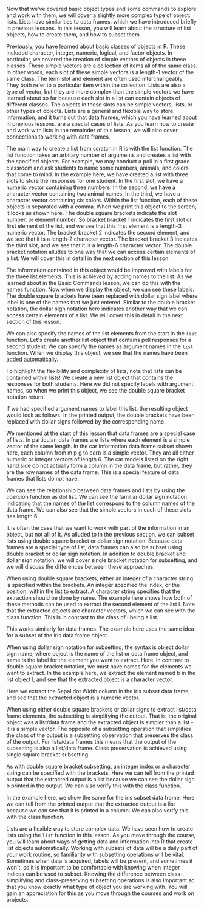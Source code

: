 Now that we've covered basic object types and some commands to explore and work with them, we will cover a slightly more complex type of object: lists. Lists have similarities to data frames, which we have introduced briefly in previous lessons. In this lesson, you will learn about the structure of list objects, how to create them, and how to subset them.

Previously, you have learned about basic classes of objects in R. These included character, integer, numeric, logical, and factor objects. In particular, we covered the creation of simple vectors of objects in these classes. These simple vectors are a collection of items all of the same class. In other words, each slot of these simple vectors is a length-1 vector of the same class. The term slot and element are often used interchangeably. They both refer to a particular item within the collection. Lists are also a type of vector, but they are more complex than the simple vectors we have learned about so far because each slot in a list can contain objects of different classes. The objects in these slots can be simple vectors, lists, or other types of objects. Lists are a general and flexible way to store information, and it turns out that data frames, which you have learned about in previous lessons, are a special cases of lists. As you learn how to create and work with lists in the remainder of this lesson, we will also cover connections to working with data frames.

The main way to create a list from scratch in R is with the list function. The list function takes an arbitary number of arguments and creates a list with the specified objects. For example, we may conduct a poll in a first grade classroom and ask students to name some numbers, animals, and colors that come to mind. In the example here, we have created a list with three slots to store the responses for one student. In the first slot, we have a numeric vector containing three numbers. In the second, we have a character vector containing two animal names. In the third, we have a character vector containing six colors. Within the list function, each of these objects is separated with a comma. When we print this object to the screen, it looks as shown here. The double square brackets indicate the slot number, or element number. So bracket bracket 1 indicates the first slot or first element of the list, and we see that this first element is a length-3 numeric vector. The bracket bracket 2 indicates the second element, and we see that it is a length-2 character vector. The bracket bracket 3 indicates the third slot, and we see that it is a length-6 character vector. The double bracket notation alludes to one way that we can access certain elements of a list. We will cover this in detail in the next section of this lesson.

The information contained in this object would be improved with labels for the three list elements. This is achieved by adding names to the list. As we learned about in the Basic Commands lesson, we can do this with the names function. Now when we display the object, we can see these labels. The double square brackets have been replaced with dollar sign label where label is one of the names that we just entered. Similar to the double bracket notation, the dollar sign notation here indicates another way that we can access certain elements of a list. We will cover this in detail in the next section of this lesson.

We can also specify the names of the list elements from the start in the `list` function. Let's create another list object that contains poll responses for a second student. We can specify the names as argument names in the `list` function. When we display this object, we see that the names have been added automatically.

To highlight the flexibility and complexity of lists, note that lists can be contained within lists! We create a new list object that contains the responses for both students. Here we did not specify labels with argument names, so when we print this object, we see the double square bracket notation return.

If we had specified argument names to label this list, the resulting object would look as follows. In the printed output, the double brackets have been replaced with dollar signs followed by the corresponding name.

We mentioned at the start of this lesson that data frames are a special case of lists. In particular, data frames are lists where each element is a simple vector of the same length. In the car information data frame subset shown here, each column from m p g to carb is a simple vector. They are all either numeric or integer vectors of length 6. The car models listed on the right hand side do not actually form a column in the data frame, but rather, they are the row names of the data frame. This is a special feature of data frames that lists do not have.

We can see the relationship between data frames and lists by using the coercion function as dot list. We can see the familiar dollar sign notation indicating that the names of the list correspond to the column names of the data frame. We can also see that the simple vectors in each of these slots has length 6.

It is often the case that we want to work with part of the information in an object, but not all of it. As alluded to in the previous section, we can subset lists using double square bracket or dollar sign notation. Because data frames are a special type of list, data frames can also be subset using double bracket or dollar sign notation. In addition to double bracket and dollar sign notation, we will cover single bracket notation for subsetting, and we will discuss the differences between these approaches.

When using double square brackets, either an integer of a character string is specified within the brackets. An integer specified the index, or the position, within the list to extract. A character string specifies that the extraction should be done by name. The example here shows how both of these methods can be used to extract the second element of the list l. Note that the extracted objects are character vectors, which we can see with the class function. This is in contrast to the class of l being a list.

This works similarly for data frames. The example here uses the same idea for a subset of the iris data frame object.

When using dollar sign notation for subsetting, the syntax is object dollar sign name, where object is the name of the list or data frame object, and name is the label for the element you want to extract. Here, in contrast to double square bracket notation, we must have names for the elements we want to extract. In the example here, we extract the element named b in the list object l, and see that the extracted object is a character vector.

Here we extract the Sepal dot Width column in the iris subset data frame, and see that the extracted object is a numeric vector.

When using either double square brackets or dollar signs to extract list/data frame elements, the subsetting is simplifying the output. That is, the original object was a list/data frame and the extracted object is simpler than a list - it is a simple vector. The opposite of a subsetting operation that simplifies the class of the output is a subsetting observation that preserves the class of the output. For lists/data frames this means that the output of the subsetting is also a list/data frame. Class preservation is achieved using single square bracket subsetting. 

As with double square bracket subsetting, an integer index or a character string can be specified with the brackets. Here we can tell from the printed output that the extracted output is a list because we can see the dollar sign b printed in the output. We can also verify this with the class function.

In the example here, we show the same for the iris subset data frame. Here we can tell from the printed output that the extracted output is a list because we can see that it is printed in a column. We can also verify this with the class function.

Lists are a flexible way to store complex data. We have seen how to create lists using the `list` function in this lesson. As you move through the course, you will learn about ways of getting data and information into R that create list objects automatically. Working with subsets of data will be a daily part of your work routine, so familiarity with subsetting operations will be vital. Sometimes when data is acquired, labels will be present, and sometimes it won't, so it is important to be comfortable with knowing when integer indices can be used to subset. Knowing the difference between class-simplifying and class-preserving subsetting operations is also important so that you know exactly what type of object you are working with. You will gain an appreciation for this as you move through the courses and work on projects.
